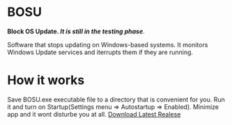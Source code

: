 # BOSU
**Block OS Update. _It is still in the testing phase_**.

Software that stops updating on Windows-based systems. It monitors Windows Update services and iterrupts them if they are running.
# How it works
Save BOSU.exe executable file to a directory that is convenient for you. Run it and turn on Startup(Settings menu => Autostartup => Enabled). Minimize app and it wont disturbe you at all.
[Download Latest Realese](https://github.com/gv-devlab/BOSU/releases/tag/1.0.1.14)
